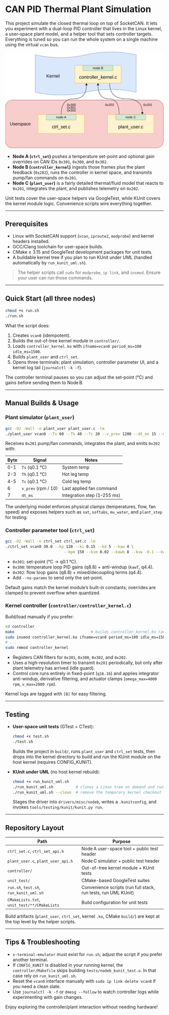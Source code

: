 # CAN PID Thermal Plant Simulation

This project simulate the closed thermal loop on top of SocketCAN. It lets you experiment with a dual-loop PID controller that lives in the Linux kernel, a user-space plant model, and a helper tool that sets controller targets. Everything is tuned so you can run the whole system on a single machine using the virtual `vcan` bus.

<p align="center">
  <img src="image/CANcontroller_diagram.drawio.png" alt="CAN controller architecture" width="520">
</p>

- **Node A (`ctrl_set`)** pushes a temperature set-point and optional gain overrides on CAN IDs `0x301`, `0x300`, and `0x302`.
- **Node B (`controller_kernel`)** ingests those frames plus the plant feedback (`0x202`), runs the controller in kernel space, and transmits pump/fan commands on `0x201`.
- **Node C (`plant_user`)** is a fairly detailed thermal/fluid model that reacts to `0x201`, integrates the plant, and publishes telemetry on `0x202`.

Unit tests cover the user-space helpers via GoogleTest, while KUnit covers the kernel module logic. Convenience scripts wire everything together.

---

## Prerequisites

- Linux with SocketCAN support (`vcan`, `iproute2`, `modprobe`) and kernel headers installed.
- GCC/Clang toolchain for user-space builds.
- CMake ≥ 3.15 and GoogleTest development packages for unit tests.
- A buildable kernel tree if you plan to run KUnit under UML (handled automatically by `run_kunit_uml.sh`).

> The helper scripts call `sudo` for `modprobe`, `ip link`, and `insmod`. Ensure your user can run those commands.

---

## Quick Start (all three nodes)

```bash
chmod +x run.sh
./run.sh
```

What the script does:

1. Creates `vcan0` (idempotent).
2. Builds the out-of-tree kernel module in `controller/`.
3. Loads `controller_kernel.ko` with `ifname=vcan0 period_ms=100 idle_ms=1500`.
4. Builds `plant_user` and `ctrl_set`.
5. Opens three terminals: plant simulation, controller parameter UI, and a kernel log tail (`journalctl -k -f`).

The controller terminal pauses so you can adjust the set-point (°C) and gains before sending them to Node B.

---

## Manual Builds & Usage

### Plant simulator (`plant_user`)

```bash
gcc -O2 -Wall -o plant_user plant_user.c -lm
./plant_user vcan0 --Ts 60 --Th 40 --Tc 20 --v_prev 1200 --dt_ms 15 --mdot 0.25
```

Receives `0x201` pump/fan commands, integrates the plant, and emits `0x202` with:

| Byte | Signal                 | Notes                          |
|------|------------------------|--------------------------------|
| 0-1  | `Ts` (q0.1 °C)         | System temp                    |
| 2-3  | `Th` (q0.1 °C)         | Hot leg temp                   |
| 4-5  | `Tc` (q0.1 °C)         | Cold leg temp                  |
| 6    | `v_prev` (rpm / 10)    | Last applied fan command       |
| 7    | `dt_ms`                | Integration step (1–255 ms)    |

The underlying model enforces physical clamps (temperatures, flow, fan speed) and exposes helpers such as `sat`, `softabs`, `mu_water`, and `plant_step` for testing.

### Controller parameter tool (`ctrl_set`)

```bash
gcc -O2 -Wall -o ctrl_set ctrl_set.c -lm
./ctrl_set vcan0 30.0 --kp 120 --ki 0.15 --kd 5 --kaw 4 \
                          --kpm 150 --kim 0.02 --kawm 8 --kvw -0.1 --kwv -0.03
```

- `0x301`: set-point (°C → q0.1 °C).
- `0x300`: temperature loop PID gains (q8.8) + anti-windup (`kawT`, q4.4).
- `0x302`: flow loop gains (q8.8) + mixed/decoupling terms (q4.4).
- Add `--no-params` to send only the set-point.

Default gains match the kernel module’s built-in constants; overrides are clamped to prevent overflow when quantized.

### Kernel controller (`controller/controller_kernel.c`)

Build/load manually if you prefer:

```bash
cd controller
make                                  # builds controller_kernel.ko (and KUnit test module if CONFIG_KUNIT)
sudo insmod controller_kernel.ko ifname=vcan0 period_ms=100 idle_ms=1500
# ...
sudo rmmod controller_kernel
```

- Registers CAN filters for `0x301`, `0x300`, `0x302`, and `0x202`.
- Uses a high-resolution timer to transmit `0x201` periodically, but only after plant telemetry has arrived (idle guard).
- Control core runs entirely in fixed-point (`q16.16`) and applies integrator anti-windup, derivative filtering, and actuator clamps (`omega_max=4000 rpm`, `v_max=2800 rpm`).

Kernel logs are tagged with `[B]` for easy filtering.

---

## Testing

- **User-space unit tests** (GTest + CTest):

  ```bash
  chmod +x test.sh
  ./test.sh
  ```

  Builds the project in `build/`, runs `plant_user` and `ctrl_set` tests, then drops into the kernel directory to build and run the KUnit module on the host kernel (requires CONFIG_KUNIT).

- **KUnit under UML** (no host kernel rebuild):

  ```bash
  chmod +x run_kunit_uml.sh
  ./run_kunit_uml.sh          # clones a Linux tree on demand and runs the suite
  ./run_kunit_uml.sh --clean  # remove the temporary kernel checkout
  ```

  Stages the driver into `drivers/misc/nodeb`, writes a `.kunitconfig`, and invokes `tools/testing/kunit/kunit.py run`.

---

## Repository Layout

| Path                                         | Purpose |
|----------------------------------------------|---------|
| `ctrl_set.c`, `ctrl_set_api.h`               | Node A user-space tool + public test header |
| `plant_user.c`, `plant_user_api.h`           | Node C simulator + public test header |
| `controller/`                                | Out-of-tree kernel module + KUnit tests |
| `unit_test/`                                 | CMake-based GoogleTest suites |
| `run.sh`, `test.sh`, `run_kunit_uml.sh`      | Convenience scripts (run full stack, run tests, run UML KUnit) |
| `CMakeLists.txt`, `unit_test/**/CMakeLists`  | Build configuration for unit tests |

Build artifacts (`plant_user`, `ctrl_set`, kernel `.ko`, CMake `build/`) are kept at the top level by the helper scripts.

---

## Tips & Troubleshooting

- `x-terminal-emulator` must exist for `run.sh`; adjust the script if you prefer another terminal.
- If `CONFIG_KUNIT` is disabled in your running kernel, the `controller/Makefile` skips building `tests/nodeb_kunit_test.o`. In that case rely on `run_kunit_uml.sh`.
- Reset the `vcan0` interface manually with `sudo ip link delete vcan0` if you need a clean slate.
- Use `journalctl -k -f` or `dmesg --follow` to watch controller logs while experimenting with gain changes.

Enjoy exploring the controller/plant interaction without needing hardware!
